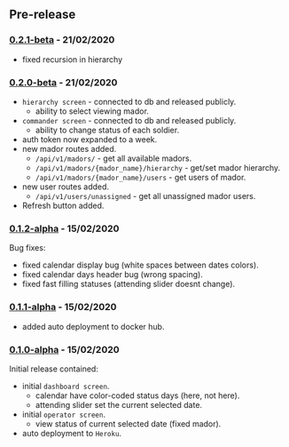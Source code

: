 
## Pre-release

### [0.2.1-beta](https://github.com/TeamTash/one_report/compare/0.2.0-alpha...0.2.1-beta) - 21/02/2020
- fixed recursion in hierarchy

### [0.2.0-beta](https://github.com/TeamTash/one_report/compare/0.1.2-alpha...0.2.0-beta) - 21/02/2020
- `hierarchy screen` - connected to db and released publicly.
  * ability to select viewing mador.
- `commander screen` - connected to db and released publicly.
  * ability to change status of each soldier.
- auth token now expanded to a week.
- new mador routes added.
  * `/api/v1/madors/` - get all available madors.
  * `/api/v1/madors/{mador_name}/hierarchy` - get/set mador hierarchy.
  * `/api/v1/madors/{mador_name}/users` - get users of mador.
- new user routes added.
  * `/api/v1/users/unassigned` - get all unassigned mador users.
- Refresh button added.

### [0.1.2-alpha](https://github.com/TeamTash/one_report/compare/0.1.1-alpha...0.1.2-alpha) - 15/02/2020
Bug fixes:
- fixed calendar display bug (white spaces between dates colors).
- fixed calendar days header bug (wrong spacing).
- fixed fast filling statuses (attending slider doesnt change).

### [0.1.1-alpha](https://github.com/TeamTash/one_report/compare/0.1.0-alpha...0.1.1-alpha) - 15/02/2020
- added auto deployment to docker hub.

### [0.1.0-alpha](https://github.com/TeamTash/one_report/releases/tag/0.1.0-alpha) - 15/02/2020
Initial release contained:
- initial `dashboard screen`.
  * calendar have color-coded status days (here, not here).
  * attending slider set the current selected date.
- initial `operator screen`.
  * view status of current selected date (fixed mador).
- auto deployment to `Heroku`.
